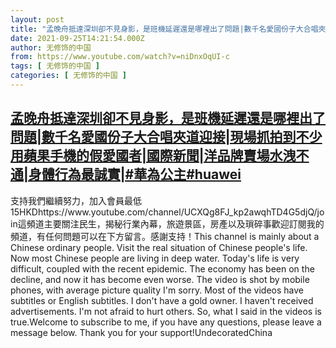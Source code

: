 ```yaml
---
layout: post
title: "孟晚舟抵達深圳卻不見身影，是班機延遲還是哪裡出了問題|數千名愛國份子大合唱夾道迎接|現場抓拍到不少用蘋果手機的假愛國者|國際新聞|洋品牌賣場水洩不通|身體行為最誠實|#華為公主#huawei"
date: 2021-09-25T14:21:54.000Z
author: 无修饰的中国
from: https://www.youtube.com/watch?v=niDnxOqUI-c
tags: [ 无修饰的中国 ]
categories: [ 无修饰的中国 ]
---
```

<!--1632579714000-->
[孟晚舟抵達深圳卻不見身影，是班機延遲還是哪裡出了問題|數千名愛國份子大合唱夾道迎接|現場抓拍到不少用蘋果手機的假愛國者|國際新聞|洋品牌賣場水洩不通|身體行為最誠實|#華為公主#huawei](https://www.youtube.com/watch?v=niDnxOqUI-c)
------

<div>
支持我們繼續努力，加入會員最低15HKDhttps://www.youtube.com/channel/UCXQg8FJ_kp2awqhTD4G5djQ/join這頻道主要關注民生，揭秘行業內幕，旅遊景區，房產以及瑣碎事歡迎訂閱我的頻道，有任何問題可以在下方留言。感謝支持！This channel is mainly about a Chinese ordinary people. Visit the real situation of Chinese people's life. Now most Chinese people are living in deep water. Today's life is very difficult, coupled with the recent epidemic. The economy has been on the decline, and now it has become even worse. The video is shot by mobile phones, with average picture quality I'm sorry. Most of the videos have subtitles or English subtitles. I don't have a gold owner. I haven't received advertisements. I'm not afraid to hurt others. So, what I said in the videos is true.Welcome to subscribe to me, if you have any questions, please leave a message below. Thank you for your support!UndecoratedChina
</div>
